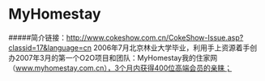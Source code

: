 # MyHomestay
#####简介链接：http://www.cokeshow.com.cn/CokeShow-Issue.asp?classid=17&language=cn
2006年7月北京林业大学毕业，利用手上资源着手创办2007年3月的第一个O2O项目和团队：MyHomestay我的住家网（www.myhomestay.com.cn），3个月内获得400位高端会员的亲睐；
